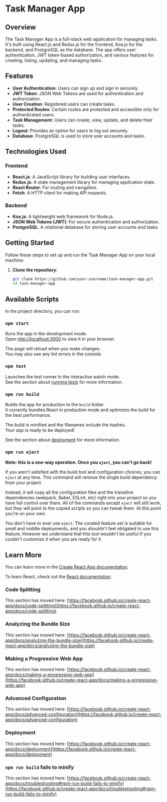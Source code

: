 # Task Manager App

## Overview

The Task Manager App is a full-stack web application for managing tasks. It's built using React.js and Redux.js for the frontend, Koa.js for the backend, and PostgreSQL as the database. The app offers user authentication, JWT token-based authorization, and various features for creating, listing, updating, and managing tasks.

## Features

- **User Authentication**: Users can sign up and sign in securely.
- **JWT Token**: JSON Web Tokens are used for authentication and authorization.
- **User Creation**: Registered users can create tasks.
- **Protected Routes**: Certain routes are protected and accessible only for authenticated users.
- **Task Management**: Users can create, view, update, and delete their tasks.
- **Logout**: Provides an option for users to log out securely.
- **Database**: PostgreSQL is used to store user accounts and tasks.

## Technologies Used

### Frontend

- **React.js**: A JavaScript library for building user interfaces.
- **Redux.js**: A state management library for managing application state.
- **React Router**: For routing and navigation.
- **Fetch**: A HTTP client for making API requests.

### Backend

- **Koa.js**: A lightweight web framework for Node.js.
- **JSON Web Tokens (JWT)**: For secure authentication and authorization.
- **PostgreSQL**: A relational database for storing user accounts and tasks.

## Getting Started

Follow these steps to set up and run the Task Manager App on your local machine:

1. **Clone the repository**:

   ```bash
   git clone https://github.com/your-username/task-manager-app.git
   cd task-manager-app


## Available Scripts

In the project directory, you can run:

### `npm start`

Runs the app in the development mode.\
Open [http://localhost:3000](http://localhost:3000) to view it in your browser.

The page will reload when you make changes.\
You may also see any lint errors in the console.

### `npm test`

Launches the test runner in the interactive watch mode.\
See the section about [running tests](https://facebook.github.io/create-react-app/docs/running-tests) for more information.

### `npm run build`

Builds the app for production to the `build` folder.\
It correctly bundles React in production mode and optimizes the build for the best performance.

The build is minified and the filenames include the hashes.\
Your app is ready to be deployed!

See the section about [deployment](https://facebook.github.io/create-react-app/docs/deployment) for more information.

### `npm run eject`

**Note: this is a one-way operation. Once you `eject`, you can't go back!**

If you aren't satisfied with the build tool and configuration choices, you can `eject` at any time. This command will remove the single build dependency from your project.

Instead, it will copy all the configuration files and the transitive dependencies (webpack, Babel, ESLint, etc) right into your project so you have full control over them. All of the commands except `eject` will still work, but they will point to the copied scripts so you can tweak them. At this point you're on your own.

You don't have to ever use `eject`. The curated feature set is suitable for small and middle deployments, and you shouldn't feel obligated to use this feature. However we understand that this tool wouldn't be useful if you couldn't customize it when you are ready for it.

## Learn More

You can learn more in the [Create React App documentation](https://facebook.github.io/create-react-app/docs/getting-started).

To learn React, check out the [React documentation](https://reactjs.org/).

### Code Splitting

This section has moved here: [https://facebook.github.io/create-react-app/docs/code-splitting](https://facebook.github.io/create-react-app/docs/code-splitting)

### Analyzing the Bundle Size

This section has moved here: [https://facebook.github.io/create-react-app/docs/analyzing-the-bundle-size](https://facebook.github.io/create-react-app/docs/analyzing-the-bundle-size)

### Making a Progressive Web App

This section has moved here: [https://facebook.github.io/create-react-app/docs/making-a-progressive-web-app](https://facebook.github.io/create-react-app/docs/making-a-progressive-web-app)

### Advanced Configuration

This section has moved here: [https://facebook.github.io/create-react-app/docs/advanced-configuration](https://facebook.github.io/create-react-app/docs/advanced-configuration)

### Deployment

This section has moved here: [https://facebook.github.io/create-react-app/docs/deployment](https://facebook.github.io/create-react-app/docs/deployment)

### `npm run build` fails to minify

This section has moved here: [https://facebook.github.io/create-react-app/docs/troubleshooting#npm-run-build-fails-to-minify](https://facebook.github.io/create-react-app/docs/troubleshooting#npm-run-build-fails-to-minify)
